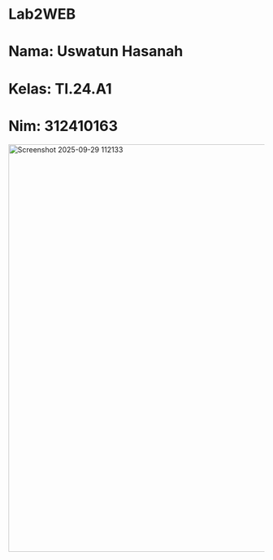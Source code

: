 # Lab2WEB

# Nama: **Uswatun Hasanah**
# Kelas: **TI.24.A1** 
# Nim: **312410163**

<img width="1899" height="801" alt="Screenshot 2025-09-29 112133" src="https://github.com/user-attachments/assets/7644815b-521e-4d9c-ac2b-b8568b2f84ff" />
